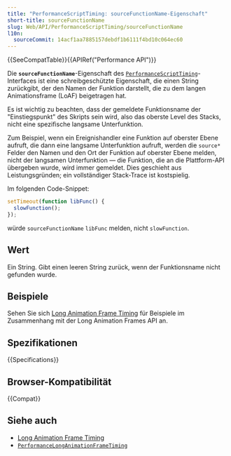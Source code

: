 ```yaml
---
title: "PerformanceScriptTiming: sourceFunctionName-Eigenschaft"
short-title: sourceFunctionName
slug: Web/API/PerformanceScriptTiming/sourceFunctionName
l10n:
  sourceCommit: 14acf1aa7885157debdf1b6111f4bd10c064ec60
---
```


{{SeeCompatTable}}{{APIRef("Performance API")}}

Die **`sourceFunctionName`**-Eigenschaft des [`PerformanceScriptTiming`](/de/docs/Web/API/PerformanceScriptTiming)-Interfaces ist eine schreibgeschützte Eigenschaft, die einen String zurückgibt, der den Namen der Funktion darstellt, die zu dem langen Animationsframe (LoAF) beigetragen hat.

Es ist wichtig zu beachten, dass der gemeldete Funktionsname der "Einstiegspunkt" des Skripts sein wird, also das oberste Level des Stacks, nicht eine spezifische langsame Unterfunktion.

Zum Beispiel, wenn ein Ereignishandler eine Funktion auf oberster Ebene aufruft, die dann eine langsame Unterfunktion aufruft, werden die `source*` Felder den Namen und den Ort der Funktion auf oberster Ebene melden, nicht der langsamen Unterfunktion — die Funktion, die an die Plattform-API übergeben wurde, wird immer gemeldet. Dies geschieht aus Leistungsgründen; ein vollständiger Stack-Trace ist kostspielig.

Im folgenden Code-Snippet:

```js
setTimeout(function libFunc() {
  slowFunction();
});
```

würde `sourceFunctionName` `libFunc` melden, nicht `slowFunction`.

## Wert

Ein String. Gibt einen leeren String zurück, wenn der Funktionsname nicht gefunden wurde.

## Beispiele

Sehen Sie sich [Long Animation Frame Timing](/de/docs/Web/API/Performance_API/Long_animation_frame_timing#examples) für Beispiele im Zusammenhang mit der Long Animation Frames API an.

## Spezifikationen

{{Specifications}}

## Browser-Kompatibilität

{{Compat}}

## Siehe auch

- [Long Animation Frame Timing](/de/docs/Web/API/Performance_API/Long_animation_frame_timing)
- [`PerformanceLongAnimationFrameTiming`](/de/docs/Web/API/PerformanceLongAnimationFrameTiming)
